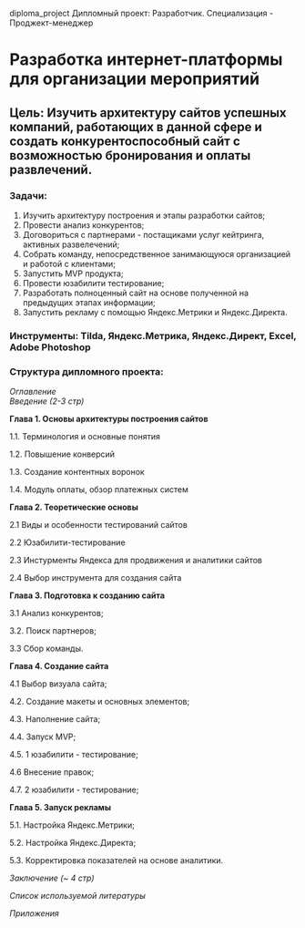 diploma_project
Дипломный проект: Разработчик. Специализация - Проджект-менеджер
# **Разработка интернет-платформы для организации мероприятий**

## **Цель**: Изучить архитектуру сайтов успешных компаний, работающих в данной сфере и создать конкурентоспособный сайт с возможностью бронирования и оплаты развлечений.  

### **Задачи**:   
1. Изучить архитектуру построения и этапы разработки сайтов;
2. Провести анализ конкурентов;
3. Договориться с партнерами - постащиками услуг кейтринга, активных развелечений;
4. Собрать команду, непосредственное занимающуюся организацией и работой с клиентами;
5. Запустить MVP продукта;
6. Провести юзабилити тестирование;
7. Разработать полноценный сайт на основе полученной на предыдущих этапах информации;
8. Запустить рекламу с помощью Яндекс.Метрики и Яндекс.Директа.

### **Инструменты**: Tilda, Яндекс.Метрика, Яндекс.Директ, Excel, Adobe Photoshop 

### **Структура дипломного проекта**:   
_Оглавление_  
_Введение (2-3 стр)_ 

**Глава 1. Основы архитектуры построения сайтов** 

1.1. Терминология и основные понятия

1.2. Повышение конверсий

1.3. Создание контентных воронок

1.4. Модуль оплаты, обзор платежных систем 

**Глава 2. Теоретические основы**

2.1 Виды и особенности тестирований сайтов

2.2 Юзабилити-тестирование

2.3 Инстурменты Яндекса для продвижения и аналитики сайтов

2.4 Выбор инструмента для создания сайта 

**Глава 3. Подготовка к созданию сайта**

3.1 Анализ конкурентов;

3.2. Поиск партнеров;

3.3 Сбор команды.

**Глава 4. Создание сайта**

4.1 Выбор визуала сайта;

4.2. Создание макеты и основных элементов;

4.3. Наполнение сайта;

4.4. Запуск MVP;

4.5. 1 юзабилити - тестирование;

4.6 Внесение правок;

4.7. 2 юзабилити - тестирование;

**Глава 5. Запуск рекламы**

5.1. Настройка Яндекс.Метрики;

5.2. Настройка Яндекс.Директа;

5.3. Корректировка показателей на основе аналитики.

_Заключение (~ 4 стр)_ 

_Список используемой литературы_ 

_Приложения_

